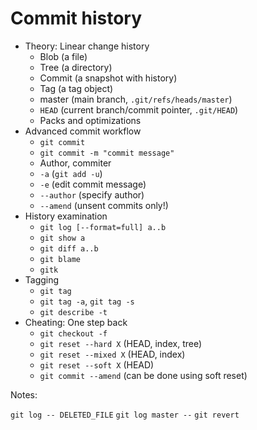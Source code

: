 # Commit history 

  * Theory: Linear change history
      - Blob (a file)
      - Tree (a directory)
      - Commit (a snapshot with history)
      - Tag (a tag object)
      - master (main branch, `.git/refs/heads/master`)
      - `HEAD` (current branch/commit pointer, `.git/HEAD`)
      - Packs and optimizations
  * Advanced commit workflow
      - `git commit`
      - `git commit -m "commit message"`
      - Author, commiter
      - `-a` (`git add -u`)
      - `-e` (edit commit message)
      - `--author` (specify author)
      - `--amend` (unsent commits only!)
  * History examination
      - `git log [--format=full] a..b`
      - `git show a`
      - `git diff a..b`
      - `git blame`
      - `gitk`
  * Tagging
      - `git tag`
      - `git tag -a`, `git tag -s`
      - `git describe -t`
  * Cheating: One step back
      - `git checkout -f`
      - `git reset --hard X` (HEAD, index, tree)
      - `git reset --mixed X` (HEAD, index)
      - `git reset --soft X` (HEAD)
      - `git commit --amend` (can be done using soft reset)

Notes:

`git log -- DELETED_FILE`
`git log master --`
`git revert`
